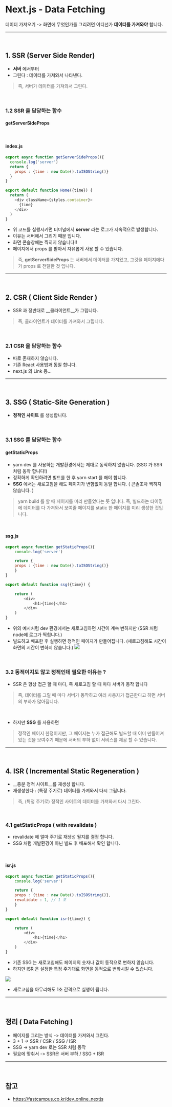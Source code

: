 # Next.js - Data Fetching
데이터 가져오기 
-> 화면에 무엇인가를 그리려면 어디선가 __데이터를 가져와야__ 합니다.

***
<br>

## 1. SSR (Server Side Render)
- __서버__ 에서부터 
- 그린다 : 데이터를 가져와서 나타낸다.

> 즉, 서버가 데이터를 가져와서 그린다.

<br>

### 1.2 SSR 을 담당하는 함수
#### getServerSideProps

<br>

#### index.js
```js
export async function getServerSideProps(){
  console.log('server')
  return {
    props : {time : new Date().toISOString()}
  }
}

export default function Home({time}) {
  return (
    <div className={styles.container}>
      {time}
    </div>
  )
}
```
- 위 코드를 실행시키면 터미널에서 __server__ 라는 로그가 지속적으로 발생합니다.
- 이유는 서버에서 그리기 때문 입니다. 
- 화면 콘솔창에는 찍히지 않습니다!!
- 페이지에서 props 를 받아서 자유롭게 사용 할 수 있습니다.

> 즉, __getServerSideProps__ 는 서버에서 데이터를 가져왔고, 
그것을 페이지에다가 props 로 전달한 것 입니다. 

***
<br>

## 2. CSR ( Client Side Render )
- SSR 과 정반대로 __클라이언트__가 그립니다.
> 즉, 클라이언트가 데이터를 가져와서 그립니다.

<br>

### 2.1 CSR 을 담당하는 함수
- 따로 존재하지 않습니다.
- 기존 React 사용법과 동일 합니다.
- next.js 의 Link 등...

***
<br>

## 3. SSG ( Static-Site Generation )
- __정적인 사이트__ 를 생성합니다.

<br>

### 3.1 SSG 를 담당하는 함수
#### getStaticProps
- yarn dev 를 사용하는 개발환경에서는 제대로 동작하지 않습니다. (SSG 가 SSR 처럼 동작 합니다!)
- 정확하게 확인하려면 빌드를 한 후 yarn start 를 해야 합니다.
- __SSG__ 에서는 새로고침을 해도 페이지가 변함없이 동일 합니다. ( 콘솔조차 찍히지 않습니다. )

> yarn build 를 할 때 페이지를 미리 만들었다는 뜻 입니다.
즉, 빌드하는 타이밍에 데이터를 다 가져와서 보여줄 페이지를 static 한 페이지를 미리 생성한 것입니다.

<br>

#### ssg.js
```js
export async function getStaticProps(){
    console.log('server')

    return {
    props : {time : new Date().toISOString()}
    }
}

export default function ssg({time}) {

    return (
        <div>
            <h1>{time}</h1>
        </div>
    )
}
```
- 위의 예시처럼 dev 환경에서는 새로고침하면 시간이 계속 변하지만
(SSR 처럼 node에 로그가 찍힙니다.)
- 빌드하고 배포한 후 실행하면 정적인 페이지가 만들어집니다. 
(새로고침해도 시간이 화면의 시간이 변하지 않습니다.)
![](https://velog.velcdn.com/images/hoho_0815/post/36f3492b-43f2-4ca4-9781-66e34c3cffe4/image.gif)
<br>

### 3.2 동적이지도 않고 정적인데 필요한 이유는 ?
- SSR 은 항상 접근 할 때 마다, 즉 새로고침 할 때 마다 서버가 동작 합니다

> 즉, 데이터를 그릴 때 마다 서버가 동작하고 
여러 사용자가 접근한다고 하면 서버의 부하가 많아집니다.


<br>

- 하지만 __SSG__ 를 사용하면

> 정적인 페이지 한정이지만, 그 페이지는 누가 접근해도 빌드할 때 이미 만들어져있는 것을 보여주기 때문에 서버의 부하 없이 서비스를 제공 할 수 있습니다.

***
<br>

## 4. ISR ( Incremental Static Regeneration )

- __증분 정적 사이트__를 재생성 합니다.
- 재생성한다 : (특정 주기로) 데이터를 가져와서 다시 그립니다.

> 즉, (특정 주기로) 정적인 사이트의 데이터를 가져와서 다시 그린다.

<br>

### 4.1 getStaticProps ( with revalidate )
- revalidate 에 얼마 주기로 재생성 될지를 결정 합니다.
- SSG 처럼 개발환경이 아닌 빌드 후 배포해서 확인 합니다.

<br>

#### isr.js
```js
export async function getStaticProps(){
    console.log('server')

    return {
    props : {time : new Date().toISOString()},
    revalidate : 1, // 1 초
    }
}

export default function isr({time}) {

    return (
        <div>
            <h1>{time}</h1>
        </div>
    )
}
```
- 기존 SSG 는 새로고침해도 페이지의 숫자나 값이 동적으로 변하지 않습니다.
- 하지만 ISR 은 설정한 특정 주기대로 화면을 동적으로 변화시킬 수 있습니다.

![](https://velog.velcdn.com/images/hoho_0815/post/66d337d5-717c-4a2d-824c-5c61b93cb21c/image.gif)

- 새로고침을 아무리해도 1초 간격으로 실행이 됩니다.

***
<br>

## 정리 ( Data Fetching )
- 페이지를 그리는 방식 -> 데이터를 가져와서 그린다.
- 3 + 1 -> SSR / CSR / SSG / ISR
- SSG -> yarn dev 로는 SSR 처럼 동작
- 필요에 맞춰서 -> SSR은 서버 부하 / SSG + ISR

***
<br>

## 참고
- https://fastcampus.co.kr/dev_online_nextjs
